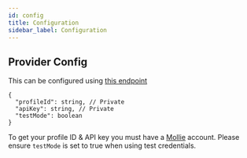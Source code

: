 ```yaml
---
id: config
title: Configuration
sidebar_label: Configuration
---
```


## Provider Config

This can be configured using [this endpoint](https://dpsg.deity.cloud/#/Management/EnvironmentPaymentProviderController_mollie_create)


```
{
  "profileId": string, // Private
  "apiKey": string, // Private
  "testMode": boolean
}
```

To get your profile ID &amp; API key you must have a [Mollie](https://www.mollie.com/dashboard/) account.  Please ensure `testMode` is set to true when using test credentials.

